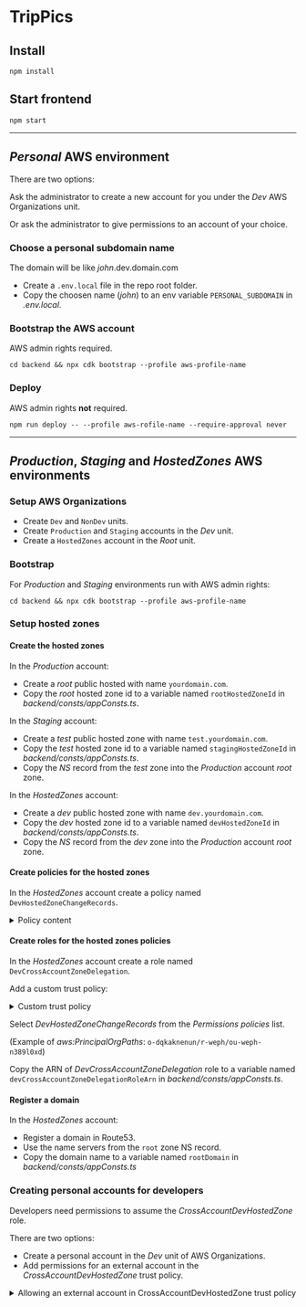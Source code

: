 # TripPics

## Install
`npm install`

## Start frontend
`npm start`

----

## *Personal* AWS environment

There are two options:

Ask the administrator to create a new account for you under the *Dev* AWS Organizations unit.

Or ask the administrator to give permissions to an account of your choice.

### Choose a personal subdomain name

The domain will be like *john*.dev.domain.com

* Create a `.env.local` file in the repo root folder.
* Copy the choosen name (*john*) to an env variable `PERSONAL_SUBDOMAIN` in *.env.local*.

### Bootstrap the AWS account

AWS admin rights required.

`cd backend && npx cdk bootstrap --profile aws-profile-name`

### Deploy

AWS admin rights **not** required.

`npm run deploy -- --profile aws-rofile-name --require-approval never`

----

## *Production*, *Staging* and *HostedZones* AWS environments

### Setup AWS Organizations
* Create `Dev` and `NonDev` units.
* Create `Production` and `Staging` accounts in the *Dev* unit.
* Create a `HostedZones` account in the *Root* unit.

### Bootstrap

For *Production* and *Staging* environments run with AWS admin rights:

`cd backend && npx cdk bootstrap --profile aws-profile-name`

### Setup hosted zones

#### Create the hosted zones

In the *Production* account:
* Create a *root* public hosted with name `yourdomain.com`.
* Copy the *root* hosted zone id to a variable named `rootHostedZoneId` in *backend/consts/appConsts.ts*.

In the *Staging* account:
* Create a *test* public hosted zone with name `test.yourdomain.com`.
* Copy the *test* hosted zone id to a variable named `stagingHostedZoneId` in *backend/consts/appConsts.ts*.
* Copy the *NS* record from the *test* zone into the *Production* account *root* zone.

In the *HostedZones* account:
* Create a *dev* public hosted zone with name `dev.yourdomain.com`.
* Copy the *dev* hosted zone id to a variable named `devHostedZoneId` in *backend/consts/appConsts.ts*.
* Copy the *NS* record from the *dev* zone into the *Production* account *root* zone.

#### Create policies for the hosted zones

In the *HostedZones* account create a policy named `DevHostedZoneChangeRecords`.

<details>
    <summary>Policy content</summary>

    {
        "Version": "2012-10-17",
        "Statement": [
            {
                "Effect": "Allow",
                "Action": "route53:ChangeResourceRecordSets",
                "Resource": "arn:aws:route53:::hostedzone/dev-hosted-zone-id"
            },
            {
                "Effect": "Allow",
                "Action": "route53:ListHostedZonesByName",
                "Resource": "*"
            }
        ]
    }
</details>

#### Create roles for the hosted zones policies

In the *HostedZones* account create a role named `DevCrossAccountZoneDelegation`.

Add a custom trust policy:

<details>
    <summary>Custom trust policy</summary>

    {
        "Version": "2012-10-17",
        "Statement": [
            {
                "Effect": "Allow",
                "Principal": {
                    "AWS": "*"
                },
                "Action": "sts:AssumeRole",
                "Condition": {
                    "ForAnyValue:StringLike": {
                        "aws:PrincipalOrgPaths": "aws-organizations-path-to-Dev-or-NonDev-unit/*"
                    }
                }
            }
        ]
    }
</details>

Select *DevHostedZoneChangeRecords* from the *Permissions policies* list.

(Example of *aws:PrincipalOrgPaths*: `o-dqkaknenun/r-weph/ou-weph-n389l0xd`)

Copy the ARN of *DevCrossAccountZoneDelegation* role to a variable named `devCrossAccountZoneDelegationRoleArn` in *backend/consts/appConsts.ts*.

#### Register a domain

In the *HostedZones* account:

* Register a domain in Route53.
* Use the name servers from the `root` zone NS record.
* Copy the domain name to a variable named `rootDomain` in *backend/consts/appConsts.ts*

### Creating personal accounts for developers

Developers need permissions to assume the *CrossAccountDevHostedZone* role.

There are two options:

* Create a personal account in the *Dev* unit of AWS Organizations.
* Add permissions for an external account in the *CrossAccountDevHostedZone* trust policy.

<details>
    <summary>Allowing an external account in CrossAccountDevHostedZone trust policy</summary>

     {
        "Effect": "Allow",
        "Principal": {
            "AWS": "external-account-id"
        },
        "Action": "sts:AssumeRole"
    }
<details>